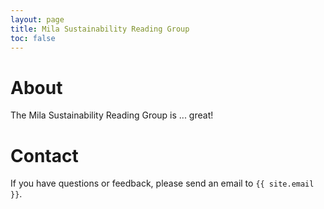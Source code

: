 ```yaml
---
layout: page
title: Mila Sustainability Reading Group
toc: false
---
```


# About

The Mila Sustainability Reading Group is ... great!

# Contact

If you have questions or feedback, please send an email to `{{ site.email }}`.
